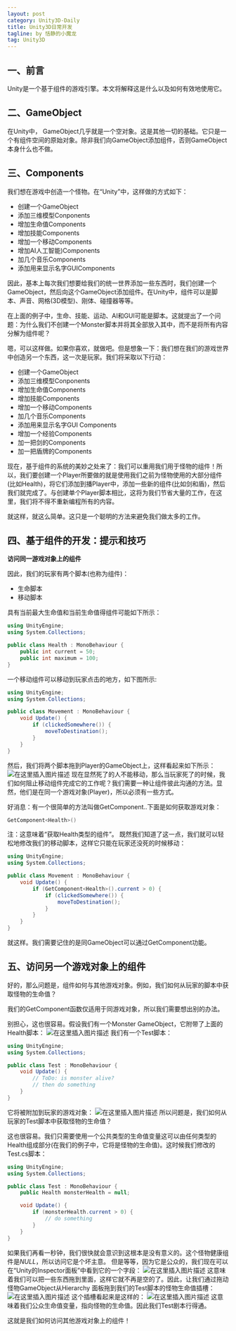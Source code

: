 ```yaml
---
layout: post
category: Unity3D-Daily
title: Unity3D日常开发
tagline: by 恬静的小魔龙
tag: Unity3D
---
```


## 一、前言
Unity是一个基于组件的游戏引擎。本文将解释这是什么以及如何有效地使用它。

## 二、GameObject
在Unity中， GameObject几乎就是一个空对象。这是其他一切的基础。它只是一个有组件空间的原始对象。除非我们向GameObject添加组件，否则GameObject本身什么也不做。

## 三、Components
我们想在游戏中创造一个怪物。在“Unity”中，这样做的方式如下：

- 创建一个GameObject
- 添加三维模型Conponents
- 增加生命值Components
- 增加技能Components
- 增加一个移动Components
- 增加AI人工智能)Components
- 加几个音乐Components
- 添加用来显示名字GUIComponents

因此，基本上每次我们想要给我们的统一世界添加一些东西时，我们创建一个GameObject，然后向这个GameObject添加组件。在Unity中，组件可以是脚本、声音、网格(3D模型)、刚体、碰撞器等等。

在上面的例子中，生命、技能、运动、AI和GUI可能是脚本。这就提出了一个问题：为什么我们不创建一个Monster脚本并将其全部放入其中，而不是将所有内容分解为组件呢？

嗯，可以这样做。如果你喜欢，就做吧。但是想象一下：我们想在我们的游戏世界中创造另一个东西，这一次是玩家。我们将采取以下行动：

- 创建一个GameObject
- 添加三维模型Conponents
- 增加生命值Components
- 增加技能Components
- 增加一个移动Components
- 加几个音乐Components
- 添加用来显示名字GUI Components
- 增加一个经验Components
- 加一把剑的Components
- 加一把盾牌的Components

现在，基于组件的系统的美妙之处来了：我们可以重用我们用于怪物的组件！所以，我们要创建一个Player所要做的就是使用我们之前为怪物使用的大部分组件(比如Health)，将它们添加到播Player中，添加一些新的组件(比如剑和盾)，然后我们就完成了。与创建单个Player脚本相比，这将为我们节省大量的工作，在这里，我们将不得不重新编程所有的内容。

就这样，就这么简单。这只是一个聪明的方法来避免我们做太多的工作。

## 四、基于组件的开发：提示和技巧

**访问同一游戏对象上的组件**

因此，我们的玩家有两个脚本(也称为组件)：
- 生命脚本
- 移动脚本

具有当前最大生命值和当前生命值得组件可能如下所示：

```csharp
using UnityEngine;
using System.Collections;

public class Health : MonoBehaviour {
    public int current = 50;
    public int maximum = 100;
}
```
一个移动组件可以移动到玩家点击的地方，如下图所示:

```csharp
using UnityEngine;
using System.Collections;

public class Movement : MonoBehaviour {
    void Update() {
        if (clickedSomewhere()) {
            moveToDestination();
        }
    }
}
```
然后，我们将两个脚本拖到Player的GameObject上，这样看起来如下所示：
![在这里插入图片描述](https://noobtuts.com/content/unity/gameobjects-and-components/player_health_and_movement.png)
现在显然死了的人不能移动，那么当玩家死了的时候，我们如何阻止移动组件完成它的工作呢？我们需要一种让组件彼此沟通的方法。显然，他们是在同一个游戏对象(Player)，所以必须有一些方式。

好消息：有一个很简单的方法叫做GetComponent..下面是如何获取游戏对象：

```csharp
GetComponent<Health>()
```

注：这意味着“获取Health类型的组件”。
既然我们知道了这一点，我们就可以轻松地修改我们的移动脚本，这样它只能在玩家还没死的时候移动：

```csharp
using UnityEngine;
using System.Collections;

public class Movement : MonoBehaviour {
    void Update() {
        if (GetComponent<Health>().current > 0) {
            if (clickedSomewhere()) {
                moveToDestination();
            }
        }
    }
}
```
就这样。我们需要记住的是同GameObject可以通过GetComponent功能。

## 五、访问另一个游戏对象上的组件
好的，那么问题是，组件如何与其他游戏对象。例如，我们如何从玩家的脚本中获取怪物的生命值？

我们的GetComponent函数仅适用于同游戏对象，所以我们需要想出别的办法。

别担心，这也很容易。假设我们有一个Monster GameObject，它附带了上面的Health脚本：
![在这里插入图片描述](https://noobtuts.com/content/unity/gameobjects-and-components/monster.png)
我们有一个Test脚本：

```csharp
using UnityEngine;
using System.Collections;

public class Test : MonoBehaviour {
    void Update() {
        // ToDo: is monster alive?
        // then do something
    }
}
```
它将被附加到玩家的游戏对象：
![在这里插入图片描述](https://noobtuts.com/content/unity/gameobjects-and-components/player_health_and_movement_and_test.png)
所以问题是，我们如何从玩家的Test脚本中获取怪物的生命值？

这也很容易。我们只需要使用一个公共类型的生命值变量这可以由任何类型的Health组成部分(在我们的例子中，它将是怪物的生命值)。这时候我们修改的Test.cs脚本：

```csharp
using UnityEngine;
using System.Collections;

public class Test : MonoBehaviour {
    public Health monsterHealth = null;

    void Update() {
        if (monsterHealth.current > 0) {
            // do something
        }
    }
}
```

如果我们再看一秒钟，我们很快就会意识到这根本是没有意义的。这个怪物健康组件是*NULL*，所以访问它是个坏主意。
但是等等，因为它是公众的，我们现在可以在“Unity的Inspector面板”中看到它的一个字段：
![在这里插入图片描述](https://noobtuts.com/content/unity/gameobjects-and-components/player_monsterhealth.png)
这意味着我们可以把一些东西拖到里面，这样它就不再是空的了。因此，让我们通过拖动怪物GameObject从Hierarchy 面板拖到我们的Test脚本的怪物生命值插槽：
![在这里插入图片描述](https://noobtuts.com/content/unity/gameobjects-and-components/monster_drag.png)
这个插槽看起来是这样的：
![在这里插入图片描述](https://noobtuts.com/content/unity/gameobjects-and-components/player_monsterhealth_filled.png)
这意味着我们公众生命值变量，指向怪物的生命值。因此我们Test剧本行得通。

这就是我们如何访问其他游戏对象上的组件！

